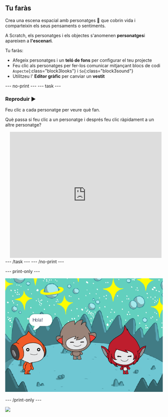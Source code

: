 ## Tu faràs

Crea una escena espacial amb personatges 👾 que cobrin vida i comparteixin els seus pensaments o sentiments.

A Scratch, els personatges i els objectes s'anomenen **personatges**i apareixen a **l'escenari**.

Tu faràs:
+ Afegeix personatges i un **teló de fons** per configurar el teu projecte
+ Feu clic als personatges per fer-los comunicar mitjançant blocs de codi `Aspecte`{:class="block3looks"} i `So`{:class="block3sound"}
+ Utilitzeu l' **Editor gràfic** per canviar un **vestit**

--- no-print ---
--- task ---
### Reproduir ▶️
<div style="display: flex; flex-wrap: wrap">
<div style="flex-basis: 175px; flex-grow: 1">  
Feu clic a cada personatge per veure què fan. 

Què passa si feu clic a un personatge i després feu clic ràpidament a un altre personatge?
</div>
<div class="scratch-preview" style="margin-left: 15px;">
  <iframe allowtransparency="true" width="485" height="402" src="https://scratch.mit.edu/projects/embed/1081645263/?autostart=false" frameborder="0"></iframe>
</div>
</div>
--- /task ---
--- /no-print ---

--- print-only ---

![El projecte finalitzat.](images/showcase_static.png)

--- /print-only ---

![](https://code.org/api/hour/begin_raspi_space.png)

